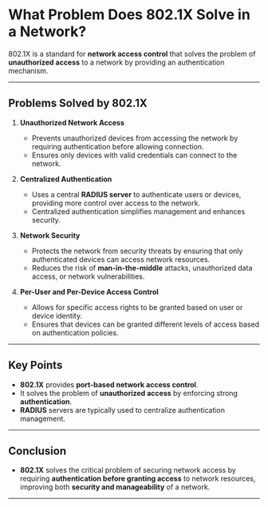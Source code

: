 # What Problem Does 802.1X Solve in a Network?

802.1X is a standard for **network access control** that solves the problem of **unauthorized access** to a network by providing an authentication mechanism.

---

## **Problems Solved by 802.1X**

1. **Unauthorized Network Access**  
   - Prevents unauthorized devices from accessing the network by requiring authentication before allowing connection.
   - Ensures only devices with valid credentials can connect to the network.

2. **Centralized Authentication**  
   - Uses a central **RADIUS server** to authenticate users or devices, providing more control over access to the network.
   - Centralized authentication simplifies management and enhances security.

3. **Network Security**  
   - Protects the network from security threats by ensuring that only authenticated devices can access network resources.
   - Reduces the risk of **man-in-the-middle** attacks, unauthorized data access, or network vulnerabilities.

4. **Per-User and Per-Device Access Control**  
   - Allows for specific access rights to be granted based on user or device identity.
   - Ensures that devices can be granted different levels of access based on authentication policies.

---

## **Key Points**

- **802.1X** provides **port-based network access control**.
- It solves the problem of **unauthorized access** by enforcing strong **authentication**.
- **RADIUS** servers are typically used to centralize authentication management.

---

## **Conclusion**

- **802.1X** solves the critical problem of securing network access by requiring **authentication before granting access** to network resources, improving both **security and manageability** of a network.

---